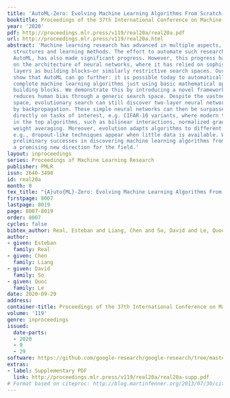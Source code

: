 ```yaml
---
title: 'AutoML-Zero: Evolving Machine Learning Algorithms From Scratch'
booktitle: Proceedings of the 37th International Conference on Machine Learning
year: '2020'
pdf: http://proceedings.mlr.press/v119/real20a/real20a.pdf
url: http://proceedings.mlr.press/v119/real20a.html
abstract: 'Machine learning research has advanced in multiple aspects, including model
  structures and learning methods. The effort to automate such research, known as
  AutoML, has also made significant progress. However, this progress has largely focused
  on the architecture of neural networks, where it has relied on sophisticated expert-designed
  layers as building blocks—or similarly restrictive search spaces. Our goal is to
  show that AutoML can go further: it is possible today to automatically discover
  complete machine learning algorithms just using basic mathematical operations as
  building blocks. We demonstrate this by introducing a novel framework that significantly
  reduces human bias through a generic search space. Despite the vastness of this
  space, evolutionary search can still discover two-layer neural networks trained
  by backpropagation. These simple neural networks can then be surpassed by evolving
  directly on tasks of interest, e.g. CIFAR-10 variants, where modern techniques emerge
  in the top algorithms, such as bilinear interactions, normalized gradients, and
  weight averaging. Moreover, evolution adapts algorithms to different task types:
  e.g., dropout-like techniques appear when little data is available. We believe these
  preliminary successes in discovering machine learning algorithms from scratch indicate
  a promising new direction for the field.'
layout: inproceedings
series: Proceedings of Machine Learning Research
publisher: PMLR
issn: 2640-3498
id: real20a
month: 0
tex_title: "{A}uto{ML}-Zero: Evolving Machine Learning Algorithms From Scratch"
firstpage: 8007
lastpage: 8019
page: 8007-8019
order: 8007
cycles: false
bibtex_author: Real, Esteban and Liang, Chen and So, David and Le, Quoc
author:
- given: Esteban
  family: Real
- given: Chen
  family: Liang
- given: David
  family: So
- given: Quoc
  family: Le
date: 2020-09-29
address: 
container-title: Proceedings of the 37th International Conference on Machine Learning
volume: '119'
genre: inproceedings
issued:
  date-parts:
  - 2020
  - 9
  - 29
software: https://github.com/google-research/google-research/tree/master/automl_zero
extras:
- label: Supplementary PDF
  link: http://proceedings.mlr.press/v119/real20a/real20a-supp.pdf
# Format based on citeproc: http://blog.martinfenner.org/2013/07/30/citeproc-yaml-for-bibliographies/
---
```

